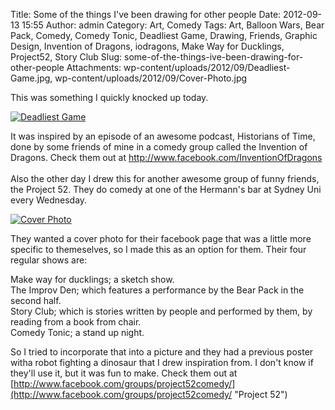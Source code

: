 Title: Some of the things I've been drawing for other people
Date: 2012-09-13 15:55
Author: admin
Category: Art, Comedy
Tags: Art, Balloon Wars, Bear Pack, Comedy, Comedy Tonic, Deadliest Game, Drawing, Friends, Graphic Design, Invention of Dragons, iodragons, Make Way for Ducklings, Project52, Story Club
Slug: some-of-the-things-ive-been-drawing-for-other-people
Attachments: wp-content/uploads/2012/09/Deadliest-Game.jpg, wp-content/uploads/2012/09/Cover-Photo.jpg

This was something I quickly knocked up today.

[![](http://www.realityimprovement.com/wp-content/uploads/2012/09/Deadliest-Game-723x1024.jpg "Deadliest Game")](http://www.realityimprovement.com/wp-content/uploads/2012/09/Deadliest-Game.jpg)

It was inspired by an episode of an awesome podcast, Historians of Time,
done by some friends of mine in a comedy group called the Invention of
Dragons. Check them out at [http://www.facebook.com/InventionOfDragons  
](http://www.facebook.com/InventionOfDragons%20 "IODragons ")  
Also the other day I drew this for another awesome group of funny
friends, the Project 52. They do comedy at one of the Hermann's bar at
Sydney Uni every Wednesday.

[![](http://www.realityimprovement.com/wp-content/uploads/2012/09/Cover-Photo.jpg "Cover Photo")](http://www.realityimprovement.com/wp-content/uploads/2012/09/Cover-Photo.jpg)

They wanted a cover photo for their facebook page that was a little more
specific to themeselves, so I made this as an option for them. Their
four regular shows are:

Make way for ducklings; a sketch show.  
The Improv Den; which features a performance by the Bear Pack in the
second half.  
Story Club; which is stories written by people and performed by them,
by reading from a book from chair.  
Comedy Tonic; a stand up night.

So I tried to incorporate that into a picture and they had a previous
poster witha robot fighting a dinosaur that I drew inspiration from. I
don't know if they'll use it, but it was fun to make. Check them out at
[http://www.facebook.com/groups/project52comedy/](http://www.facebook.com/groups/project52comedy/ "Project 52")
